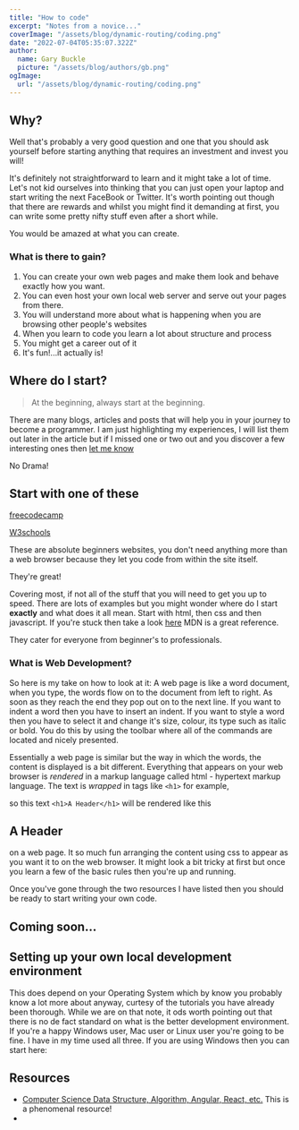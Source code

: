 ```yaml
---
title: "How to code"
excerpt: "Notes from a novice..."
coverImage: "/assets/blog/dynamic-routing/coding.png"
date: "2022-07-04T05:35:07.322Z"
author:
  name: Gary Buckle
  picture: "/assets/blog/authors/gb.png"
ogImage:
  url: "/assets/blog/dynamic-routing/coding.png"
---
```


## Why?

Well that's probably a very good question and one that you should ask yourself before starting anything that requires an investment and invest you will!

It's definitely not straightforward to learn and it might take a lot of time. Let's not kid ourselves into thinking that you can just open your laptop and start writing the next FaceBook or Twitter.
It's worth pointing out though that there are rewards and whilst you might find it demanding at first, you can write some pretty nifty stuff even after a short while.

You would be amazed at what you can create.

### What is there to gain?

1. You can create your own web pages and make them look and behave exactly how you want.
2. You can even host your own local web server and serve out your pages from there.
3. You will understand more about what is happening when you are browsing other people's websites
4. When you learn to code you learn a lot about structure and process
5. You might get a career out of it
6. It's fun!...it actually is!

## Where do I start?

> At the beginning, always start at the beginning.

There are many blogs, articles and posts that will help you in your journey to become a programmer. I am just highlighting my experiences, I will list them out later in the article but if I missed one or two out and you discover a few interesting ones then [let me know](mailto:"buckle,g@mac.com")

No Drama!

## Start with one of these

[freecodecamp](https://www.freecodecamp.org)

[W3schools](https://www.w3schools.com)

These are absolute beginners websites, you don't need anything more than a web browser because they let you code from within the site itself.

They're great!

Covering most, if not all of the stuff that you will need to get you up to speed. There are lots of examples but you might wonder where do I start **exactly** and what does it all mean.
Start with html, then css and then javascript.
If you're stuck then take a look [here](https://developer.mozilla.org/en-US/) MDN is a great reference.

They cater for everyone from beginner's to professionals.

### What is Web Development?

So here is my take on how to look at it:
A web page is like a word document, when you type, the words flow on to the document from left to right. As soon as they reach the end they pop out on to the next line. If you want to indent a word then you have to insert an indent. If you want to style a word then you have to select it and change it's size, colour, its type such as italic or bold. You do this by using the toolbar where all of the commands are located and nicely presented.

Essentially a web page is similar but the way in which the words, the content is displayed is a bit different. Everything that appears on your web browser is _rendered_ in a markup language called html - hypertext markup language. The text is _wrapped_ in tags like `<h1>` for example,

so this text
`<h1>A Header</h1>`
will be rendered like this

## A Header

on a web page.
It so much fun arranging the content using css to appear as you want it to on the web browser. It might look a bit tricky at first but once you learn a few of the basic rules then you're up and running.

Once you've gone through the two resources I have listed then you should be ready to start writing your own code.

## Coming soon...

## Setting up your own local development environment

This does depend on your Operating System which by know you probably know a lot more about anyway, curtesy of the tutorials you have already been thorough. While we are on that note, it ods worth pointing out that there is no de fact standard on what is the better development environment. If you're a happy Windows user, Mac user or Linux user you're going to be fine. I have in my time used all three.
If you are using Windows then you can start here:

## Resources

- [Computer Science Data Structure, Algorithm, Angular, React, etc.](https://practice-code.github.io)
  This is a phenomenal resource!
-
